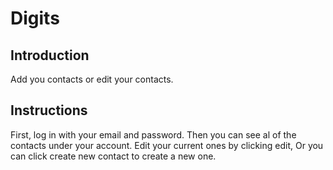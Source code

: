 # Digits

## Introduction

Add you contacts or edit your contacts.

## Instructions

First, log in with your email and password.
Then you can see al of the contacts under your account.
Edit your current ones by clicking edit, Or you can click create new contact to create a new one.

<img src="">

